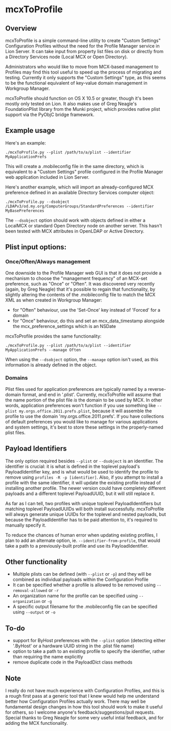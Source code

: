 # mcxToProfile

## Overview

mcxToProfile is a simple command-line utility to create "Custom Settings" Configuration Profiles without the need for the Profile Manager service in Lion Server. It can take input from property list files on disk or directly from a Directory Services node (Local MCX or Open Directory).

Administrators who would like to move from MCX-based management to Profiles may find this tool useful to speed up the process of migrating and testing. Currently it only supports the "Custom Settings" type, as this seems to be the functional equivalent of key-value domain management in Workgroup Manager.

mcxToProfile should function on OS X 10.5 or greater, though it's been mostly only tested on Lion. It also makes use of Greg Neagle's FoundationPlist library from the Munki project, which provides native plist support via the PyObjC bridge framework.

## Example usage

Here's an example:

`./mcxToProfile.py --plist /path/to/a/plist --identifier MyApplicationPrefs`

This will create a .mobileconfig file in the same directory, which is equivalent to a "Custom Settings" profile configured in the Profile Manager web application included in Lion Server.

Here's another example, which will import an already-configured MCX preference defined in an available Directory Services computer object:

`./mcxToProfile.py --dsobject /LDAPv3/od.my.org/ComputerGroups/StandardPreferences --identifier MyBasePreferences`

The `--dsobject` option should work with objects defined in either a LocalMCX or standard Open Directory node on another server. This hasn't been tested with MCX attributes in OpenLDAP or Active Directory.

## Plist input options:

### Once/Often/Always management

One downside to the Profile Manager web GUI is that it does not provide a mechanism to choose the "management frequency" of an MCX-set preference, such as "Once" or "Often". It was discovered very recently (again, by Greg Neagle) that it's possible to regain that functionality, by slightly altering the contents of the .mobileconfig file to match the MCX XML as when created in Workgroup Manager:

- for "Often" behaviour, use the 'Set-Once' key instead of 'Forced' for a domain
- for "Once" behaviour, do this and set an mcx_data_timestamp alongside the mcx_preference_settings which is an NSDate

mcxToProfile provides the same functionality:

`./mcxToProfile.py --plist /path/to/a/plist --identifier MyApplicationPrefs --manage Often`

When using the `--dsobject` option, the `--manage` option isn't used, as this information is already defined in the object.

### Domains

Plist files used for application preferences are typically named by a reverse-domain format, and end in '.plist'. Currently, mcxToProfile will assume that the name portion of the plist file _is_ the domain to be used by MCX. In other words, application preferences won't function if you use something like `--plist my.orgs.office.2011.prefs.plist`, because it will assemble the profile to use the domain 'my.orgs.office.2011.prefs'. If you have collections of default preferences you would like to manage for various applications and system settings, it's best to store these settings in the properly-named plist files.

## Payload Identifiers

The only option required besides `--plist` or `--dsobject` is an identifier. The identifier is crucial: it is what is defined in the toplevel payload's PayloadIdentifier key, and is what would be used to identify the profile to remove using `profiles -R -p [identifier]`. Also, if you attempt to install a profile with the same identifier, it will update the existing profile instead of installing another profile. The newer version could have completely different payloads and a different toplevel PayloadUUID, but it will still replace it.

As far as I can tell, two profiles with unique toplevel PayloadIdentifiers but matching toplevel PayloadUUIDs will both install successfully. mcxToProfile will always generate unique UUIDs for the toplevel and nested payloads, but because the PayloadIdentifier has to be paid attention to, it's required to manually specify it.

To reduce the chances of human error when updating existing profiles, I plan to add an alternate option, ie. `--identifier-from-profile`, that would take a path to a previously-built profile and use its PayloadIdentifier.

## Other functionality

- Multiple plists can be defined (with `--plist` or `-p`) and they will be combined as individual payloads within the Configuration Profile
- It can be specified whether a profile is allowed to be removed using `--removal-allowed` or `-r`
- An organization name for the profile can be specified using `--organization` or `-g`
- A specific output filename for the .mobileconfig file can be specified using `--output` or `-o`

## To-do

- support for ByHost preferences with the `--plist` option (detecting either '.ByHost' or a hardware UUID string in the .plist file name)
- option to take a path to an existing profile to specify the identifier, rather than requiring the name explicitly
- remove duplicate code in the PayloadDict class methods

## Note

I really do not have much experience with Configuration Profiles, and this is a rough first pass at a generic tool that I knew would help me understand better how Configuration Profiles actually work. There may well be fundamental design changes in how this tool should work to make it useful for others, so I welcome anyone's feedback/suggestions/pull requests. Special thanks to Greg Neagle for some very useful intial feedback, and for adding the MCX functionality.